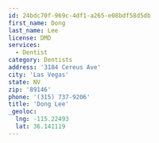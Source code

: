 ```yaml
---
id: 24bdc70f-969c-4df1-a265-e08bdf58d5db
first_name: Dong
last_name: Lee
license: DMD
services:
  - Dentist
category: Dentists
address: '3184 Cereus Ave'
city: 'Las Vegas'
state: NV
zip: '89146'
phone: '(315) 737-9206'
title: 'Dong Lee'
_geoloc:
  lng: -115.22493
  lat: 36.141119
---
```

